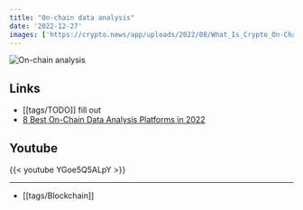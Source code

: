 ```yaml
---
title: "On-chain data analysis"
date: '2022-12-27'
images: ['https://crypto.news/app/uploads/2022/08/What_Is_Crypto_On-Chain_Analysis_and_How_Do_You_Use_It.jpg']
---
```

![On-chain analysis](https://crypto.news/app/uploads/2022/08/What_Is_Crypto_On-Chain_Analysis_and_How_Do_You_Use_It.jpg)

## Links
- [[tags/TODO]] fill out
- [8 Best On-Chain Data Analysis Platforms in 2022](https://cryptolisty.com/analysis-tools/best-on-chain-data-analysis-and-intelligence-platforms-in-2021/)

## Youtube
{{< youtube YGoe5Q5ALpY >}}
 
---
- [[tags/Blockchain]]